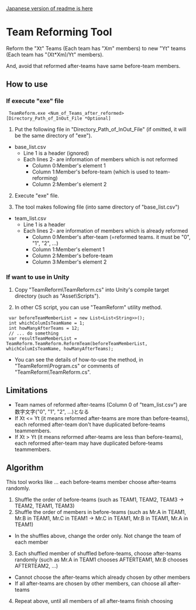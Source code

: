 [Japanese version of readme is here](./README.ja.md)


# Team Reforming Tool
Reform the "Xt" Teams (Each team has "Xm" members) to new "Yt" teams (Each team has "(Xt*Xm)/Yt" members).

And, avoid that reformed after-teams have same before-team members.


## How to use
### If execute "exe" file
```
 TeamReform.exe <Num_of_Teams_after_reformed> [Directory_Path_of_InOut_File *Optional]
```
1. Put the following file in "Directory_Path_of_InOut_File" (if omitted, it will be the same directory of "exe").
* base_list.csv
  * Line 1 is a header (ignored)
  * Each lines 2- are information of members which is not reformed
    * Column 0:Member's element 1
    * Column 1:Member's before-team (which is used to team-reforming)
    * Column 2:Member's element 2

2. Execute "exe" file.

3. The tool makes following file (into same directory of "base_list.csv")
* team_list.csv
  * Line 1 is a header
  * Each lines 2- are information of members which is already reformed
    * Column 0:Member's after-team (=reformed teams. it must be "0", "1", "2", ...)
    * Column 1:Member's element 1
    * Column 2:Member's before-team
    * Column 3:Member's element 2

### If want to use in Unity
1. Copy "TeamReform\TeamReform.cs" into Unity's compile target directory (such as "Asset\Scripts").

2. In other CS script, you can use "TeamReform" utility method.
```
 var beforeTeamMemberList = new List<List<String>>();
 int whichColumIsTeamName = 1;
 int howManyAfterTeams = 12;
 // ... do something
 var resultTeamMemberList = TeamReform.TeamReform.ReformTeam(beforeTeamMemberList, whichColumIsTeamName, howManyAfterTeams);
```

* You can see the details of how-to-use the method, in "TeamReform\Program.cs" or comments of "TeamReform\TeamReform.cs".


## Limitations
* Team names of reformed after-teams (Column 0 of "team_list.csv") are 数字文字("0", "1", "2", ...)となる
* If Xt <= Yt (it means reformed after-teams are more than before-teams), each reformed after-team don't have duplicated before-teams teammembers.
* If Xt > Yt (it means reformed after-teams are less than before-teams), each reformed after-team may have duplicated before-teams teammembers.

## Algorithm
This tool works like ... each before-teams member choose after-teams randomly.
1. Shuffle the order of before-teams (such as TEAM1, TEAM2, TEAM3 -> TEAM2, TEAM1, TEAM3)
2. Shuffle the order of members in before-teams (such as Mr.A in TEAM1, Mr.B in TEAM1, Mr.C in TEAM1 -> Mr.C in TEAM1, Mr.B in TEAM1, Mr.A in TEAM1)

* In the shuffles above, change the order only. Not change the team of each member

3. Each shuffled member of shuffled before-teams, choose after-teams randomly (such as Mr.A in TEAM1 chooses AFTERTEAM1, Mr.B chooses AFTERTEAM2, ...)
  * Cannot choose the after-teams which already chosen by other members
  * If all after-teams are chosen by other members, can choose all after-teams 
4. Repeat above, until all members of all after-teams finish choosing
